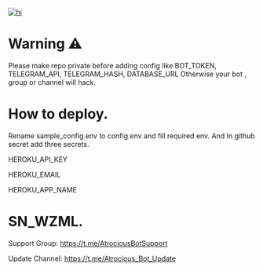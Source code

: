 [![hi](https://github-readme-stats.vercel.app/api/pin/?username=SN-Abdullah-Al-Noman&repo=SN_WZML&theme=react&border_color=61dafb&border_radius=10)](https://github.com/SN-Abdullah-Al-Noman/SN_WZML)


# Warning ⚠️

Please make repo private before adding config like BOT_TOKEN,  TELEGRAM_API,  TELEGRAM_HASH,  DATABASE_URL 
Otherwise your bot , group or channel will hack.

# How to deploy. 

Rename sample_config.env to config.env and fill required env. 
And In github secret add three secrets. 

HEROKU_API_KEY

HEROKU_EMAIL

HEROKU_APP_NAME


# SN_WZML.

Support Group: https://t.me/AtrociousBotSupport

Update Channel: https://t.me/Atrocious_Bot_Update
